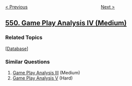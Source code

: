 <!--|This file generated by command(leetcode description); DO NOT EDIT.    |-->
<!--+----------------------------------------------------------------------+-->
<!--|@author    openset <openset.wang@gmail.com>                           |-->
<!--|@link      https://github.com/openset                                 |-->
<!--|@home      https://github.com/openset/leetcode                        |-->
<!--+----------------------------------------------------------------------+-->

[< Previous](../binary-tree-longest-consecutive-sequence-ii "Binary Tree Longest Consecutive Sequence II")
　　　　　　　　　　　　　　　　
[Next >](../student-attendance-record-i "Student Attendance Record I")

## [550. Game Play Analysis IV (Medium)](https://leetcode.com/problems/game-play-analysis-iv "游戏玩法分析 IV")



### Related Topics
  [[Database](../../tag/database/README.md)]

### Similar Questions
  1. [Game Play Analysis III](../game-play-analysis-iii) (Medium)
  1. [Game Play Analysis V](../game-play-analysis-v) (Hard)
